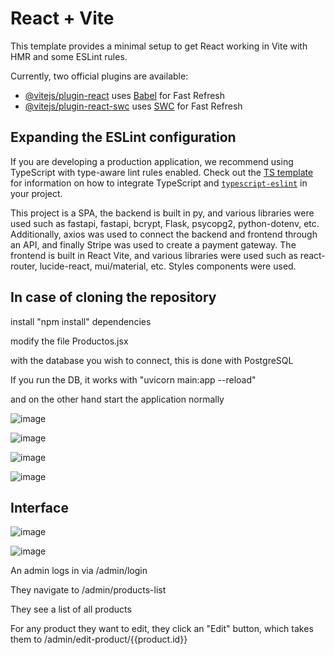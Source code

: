 # React + Vite

This template provides a minimal setup to get React working in Vite with HMR and some ESLint rules.

Currently, two official plugins are available:

- [@vitejs/plugin-react](https://github.com/vitejs/vite-plugin-react/blob/main/packages/plugin-react) uses [Babel](https://babeljs.io/) for Fast Refresh
- [@vitejs/plugin-react-swc](https://github.com/vitejs/vite-plugin-react/blob/main/packages/plugin-react-swc) uses [SWC](https://swc.rs/) for Fast Refresh

## Expanding the ESLint configuration

If you are developing a production application, we recommend using TypeScript with type-aware lint rules enabled. Check out the [TS template](https://github.com/vitejs/vite/tree/main/packages/create-vite/template-react-ts) for information on how to integrate TypeScript and [`typescript-eslint`](https://typescript-eslint.io) in your project.

This project is a SPA, the backend is built in py, and various libraries were used such as fastapi, fastapi, bcrypt, Flask, psycopg2, python-dotenv, etc.
Additionally, axios was used to connect the backend and frontend through an API, and finally Stripe was used to create a payment gateway.
The frontend is built in React Vite, and various libraries were used such as react-router, lucide-react, mui/material, etc.
Styles components were used.

## In case of cloning the repository

install "npm install" dependencies

modify the file Productos.jsx 

with the database you wish to connect, this is done with PostgreSQL

If you run the DB, it works with "uvicorn main:app --reload"

and on the other hand start the application normally


![image](https://github.com/user-attachments/assets/2299af2f-7761-44d9-a34c-1920ff4586f7)

![image](https://github.com/user-attachments/assets/d1961859-65e9-407b-9def-77c94591e72c)

![image](https://github.com/user-attachments/assets/5fc4f8df-0949-4f1e-a7f8-c36e57589f5c)

![image](https://github.com/user-attachments/assets/fc4f9bc3-58f8-42c4-833e-bb10d9eddb0d)

## Interface

![image](https://github.com/user-attachments/assets/9dc02369-5aa1-4818-89dc-9d4e603b79f0)

![image](https://github.com/user-attachments/assets/14976f05-be8b-4e3e-9b65-18796ed1577c)

An admin logs in via /admin/login

They navigate to /admin/products-list

They see a list of all products

For any product they want to edit, they click an "Edit" button, which takes them to /admin/edit-product/{{product.id}}
